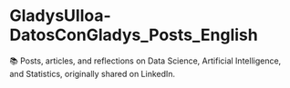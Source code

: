 # GladysUlloa-DatosConGladys_Posts_English
📚 Posts, articles, and reflections on Data Science, Artificial Intelligence, and Statistics, originally shared on LinkedIn.
